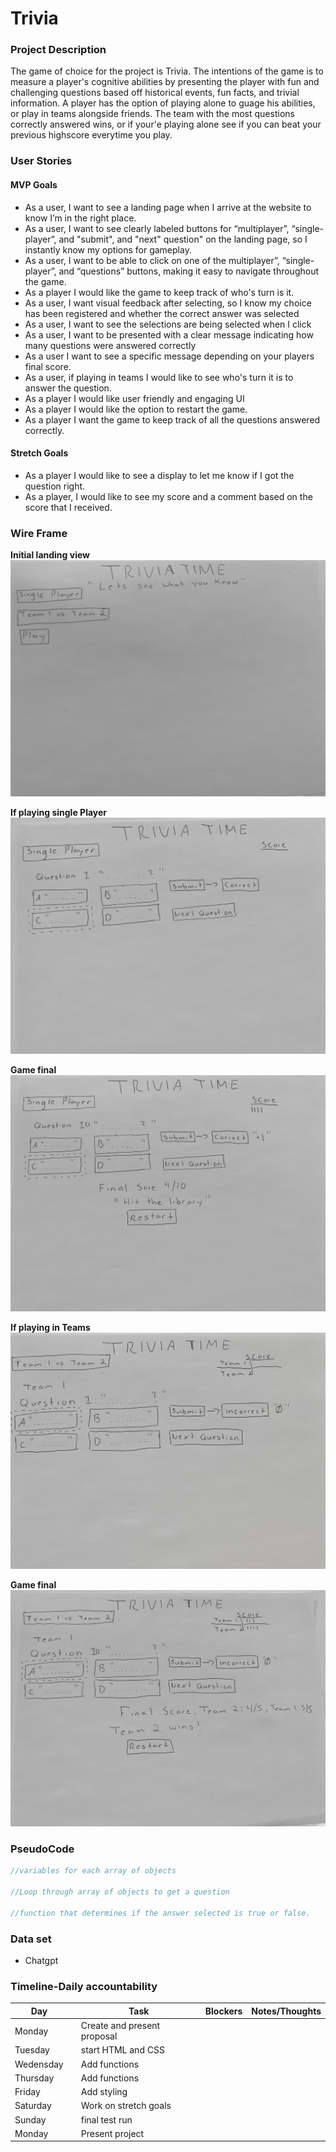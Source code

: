 # Trivia 

### Project Description
The game of choice for the project is Trivia. The intentions of the game is to measure a player's cognitive abilities by presenting the player with fun and challenging questions based off historical events, fun facts, and trivial information. A player has the option of playing alone to guage his abilities, or play in teams alongside friends. The team with the most questions correctly answered wins, or if your'e playing alone see if you can beat your previous highscore everytime you play.

### User Stories
#### MVP Goals 
* As a user, I want to see a landing page when I arrive at the website to know I’m in the right place.
* As a user, I want to see clearly labeled buttons for “multiplayer”, “single-player”, and "submit",  and "next" question" on the landing page, so I instantly know my options for gameplay.
* As a user, I want to be able to click on one of the multiplayer”, “single-player”, and “questions” buttons, making it easy to navigate throughout the game.
* As a player I would like the game to keep track of who's turn is it.
* As a user, I want visual feedback after selecting, so I know my choice has been registered and whether the correct answer was selected
* As a user, I want to see the selections are being selected when I click
* As a user, I want to be presented with a clear message indicating how many questions were answered correctly 
* As a user I want to see a specific message depending on your players final score.
* As a user, if playing in teams I would like to see who's turn it is to answer the question. 
* As a player I would like user friendly and engaging UI
* As a player I would like the option to restart the game.
* As a player I want the game to keep track of all the questions answered correctly.
#### Stretch Goals
* As a player I would like to see a display to let me know if I got the question right.
 * As a player, I would like to see my score and a comment based on the score that I received.

### Wire Frame
**Initial landing view**
![Trivia Time](./assets/landing.jpeg)

**If playing single Player**
![Trivia Time](./assets/singleGameplay.jpeg)

**Game final**
![Trivia Time](./assets/singleFinal.jpeg)

**If playing in Teams**
![Trivia Time](./assets/multiGameplay.jpeg) 

**Game final**
![Trivia Time](./assets/multiFinal.jpeg)

### PseudoCode
```javascript
//variables for each array of objects

//Loop through array of objects to get a question

//function that determines if the answer selected is true or false.
```
### Data set 
- Chatgpt

### Timeline-Daily accountability
| Day       |   | Task                        | Blockers | Notes/Thoughts |
|-----------|---|-----------------------------|----------|----------------|
| Monday    |   | Create and present proposal |          |                |
| Tuesday   |   | start HTML and CSS   |          |                |
| Wedensday |   | Add functions    |          |                |
| Thursday  |   | Add functions           |          |                |
| Friday    |   | Add styling                 |          |                |
| Saturday  |   | Work on stretch goals       |          |                |
| Sunday    |   | final test run              |          |                |
| Monday    |   | Present project                     |          |                |









